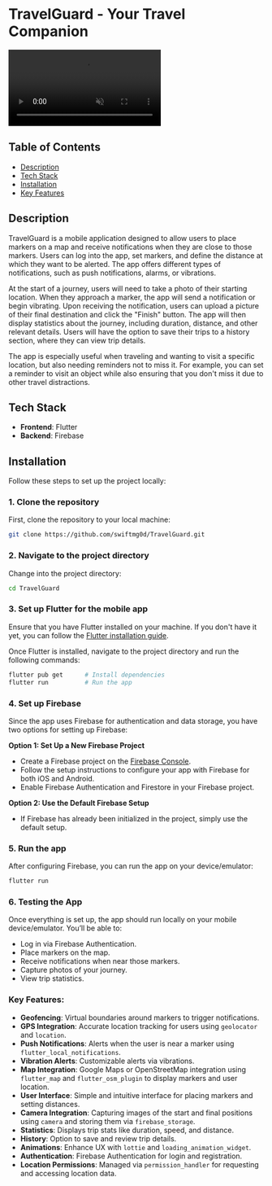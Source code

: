 # TravelGuard - Your Travel Companion

<video src="https://github.com/user-attachments/assets/262d3ff1-10e7-40da-a570-5161fd86893f" controls autoplay loop muted></video>

## Table of Contents

- [Description](#description)
- [Tech Stack](#tech-stack)
- [Installation](#installation)
- [Key Features](#key-features)

## Description

TravelGuard is a mobile application designed to allow users to place markers on a map and receive notifications when they are close to those markers. Users can log into the app, set markers, and define the distance at which they want to be alerted. The app offers different types of notifications, such as push notifications, alarms, or vibrations.

At the start of a journey, users will need to take a photo of their starting location. When they approach a marker, the app will send a notification or begin vibrating. Upon receiving the notification, users can upload a picture of their final destination and click the "Finish" button. The app will then display statistics about the journey, including duration, distance, and other relevant details. Users will have the option to save their trips to a history section, where they can view trip details.

The app is especially useful when traveling and wanting to visit a specific location, but also needing reminders not to miss it. For example, you can set a reminder to visit an object while also ensuring that you don't miss it due to other travel distractions.

## Tech Stack

- **Frontend**: Flutter
- **Backend**: Firebase

## Installation

Follow these steps to set up the project locally:

### 1. Clone the repository

First, clone the repository to your local machine:

```bash
git clone https://github.com/swiftmg0d/TravelGuard.git
```

### 2. Navigate to the project directory

Change into the project directory:

```bash
cd TravelGuard
```

### 3. Set up Flutter for the mobile app

Ensure that you have Flutter installed on your machine. If you don't have it yet, you can follow the [Flutter installation guide](https://flutter.dev/docs/get-started/install).

Once Flutter is installed, navigate to the project directory and run the following commands:

```bash
flutter pub get      # Install dependencies
flutter run          # Run the app
```

### 4. Set up Firebase

Since the app uses Firebase for authentication and data storage, you have two options for setting up Firebase:

**Option 1: Set Up a New Firebase Project**

- Create a Firebase project on the [Firebase Console](https://console.firebase.google.com/).
- Follow the setup instructions to configure your app with Firebase for both iOS and Android.
- Enable Firebase Authentication and Firestore in your Firebase project.

**Option 2: Use the Default Firebase Setup**

- If Firebase has already been initialized in the project, simply use the default setup.

### 5. Run the app

After configuring Firebase, you can run the app on your device/emulator:

```bash
flutter run
```

### 6. Testing the App

Once everything is set up, the app should run locally on your mobile device/emulator. You’ll be able to:

- Log in via Firebase Authentication.
- Place markers on the map.
- Receive notifications when near those markers.
- Capture photos of your journey.
- View trip statistics.

### Key Features:

- **Geofencing**: Virtual boundaries around markers to trigger notifications.
- **GPS Integration**: Accurate location tracking for users using `geolocator` and `location`.
- **Push Notifications**: Alerts when the user is near a marker using `flutter_local_notifications`.
- **Vibration Alerts**: Customizable alerts via vibrations.
- **Map Integration**: Google Maps or OpenStreetMap integration using `flutter_map` and `flutter_osm_plugin` to display markers and user location.
- **User Interface**: Simple and intuitive interface for placing markers and setting distances.
- **Camera Integration**: Capturing images of the start and final positions using `camera` and storing them via `firebase_storage`.
- **Statistics**: Displays trip stats like duration, speed, and distance.
- **History**: Option to save and review trip details.
- **Animations**: Enhance UX with `lottie` and `loading_animation_widget`.
- **Authentication**: Firebase Authentication for login and registration.
- **Location Permissions**: Managed via `permission_handler` for requesting and accessing location data.
